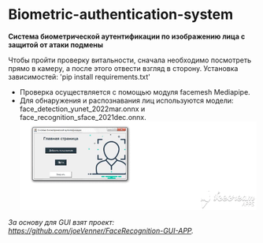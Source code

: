 # Biometric-authentication-system
**Система биометрической аутентификации по изображению лица с защитой от атаки подмены**

Чтобы пройти проверку витальности, сначала необходимо посмотреть прямо в камеру, а после этого отвести взгляд в сторону.
Установка зависимостей: 'pip install requirements.txt'
* Проверка осуществляется с помощью модуля facemesh Mediapipe.
* Для обнаружения и распознавания лиц используются модели: face_detection_yunet_2022mar.onnx и face_recognition_sface_2021dec.onnx. 
![screen-gif](./demo_auth.gif)

_За основу для GUI взят проект: https://github.com/joeVenner/FaceRecognition-GUI-APP._
